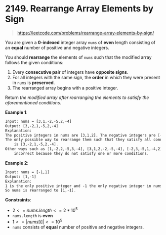 # 2149. Rearrange Array Elements by Sign

> <https://leetcode.com/problems/rearrange-array-elements-by-sign/>

You are given a **0-indexed** integer array `nums` of **even** length
consisting of an **equal** number of positive and negative integers.

You should **rearrange** the elements of `nums` such that the modified array
follows the given conditions:

1. Every **consecutive pair** of integers have **opposite signs**.
2. For all integers with the same sign, the **order** in which they were
   present in `nums` is **preserved**.
3. The rearranged array begins with a positive integer.

Return *the modified array after rearranging the elements to satisfy the
aforementioned conditions*.

**Example 1**:

```txt
Input: nums = [3,1,-2,-5,2,-4]
Output: [3,-2,1,-5,2,-4]
Explanation:
The positive integers in nums are [3,1,2]. The negative integers are [-2,-5,-4].
The only possible way to rearrange them such that they satisfy all conditions
    is [3,-2,1,-5,2,-4].
Other ways such as [1,-2,2,-5,3,-4], [3,1,2,-2,-5,-4], [-2,3,-5,1,-4,2] are
    incorrect because they do not satisfy one or more conditions.
```

**Example 2**:

```txt
Input: nums = [-1,1]
Output: [1,-1]
Explanation:
1 is the only positive integer and -1 the only negative integer in nums.
So nums is rearranged to [1,-1].
```

**Constraints**:

- $2 <= nums.length <= 2 * 10^5$
- `nums.length` is **even**
- $1 <= |nums[i]| <= 10^5$
- `nums` consists of **equal** number of positive and negative integers.
